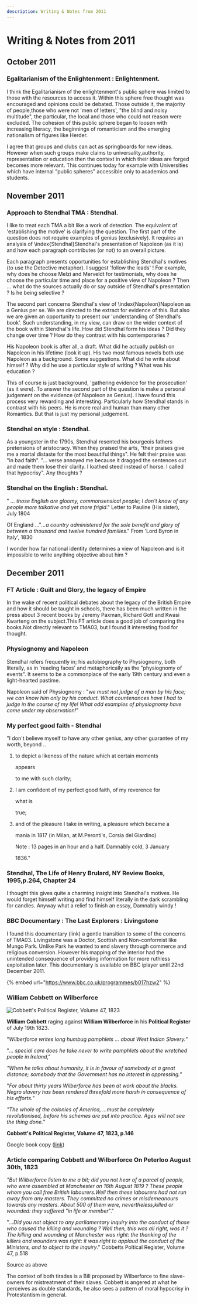 ```yaml
---
description: Writing & Notes from 2011
---
```


# Writing & Notes from 2011

## October 2011

### Egalitarianism of the Enlightenment  : Enlightenment.

I think the Egalitarianism of the enlightenment's public sphere was limited to those with the resources to access it. Within this sphere free thought was encouraged and opinions could be debated. Those outside it, the majority of people,those who were not 'men of letters', "the blind and noisy multitude", the particular, the local and those who could not reason were excluded. The cohesion of this public sphere began to loosen with increasing literacy, the beginnings of romanticism and the emerging nationalism of figures like Herder.

I agree that groups and clubs can act as springboards for new ideas. However when such groups make claims to universality,authority, representation or education then the context in which their ideas are forged becomes more relevant. This continues today for example with Universities which have internal "public spheres" accessible only to academics and students.

## November 2011

### Approach to Stendhal TMA  : Stendhal.

I like to treat each TMA a bit like a work of detection. The equivalent of 'establishing the motive' is clarifying the question. The first part of the question does not require examples of genius \(exclusively\). It requires an analysis of \index{Stendhal}Stendhal's presentation of Napoleon \(as it is\) and how each paragraph contributes \(or not\) to an overall picture.

Each paragraph presents opportunities for establishing Stendhal's motives \(to use the Detective metaphor\). I suggest 'follow the leads' ! For example, why does he choose Melzi and Merveldt for testimonials, why does he choose the particular time and place for a positive view of Napoleon ? Then ... what do the sources actually do or say outside of Stendhal's presentation ? Is he being selective ?

The second part concerns Stendhal's view of \index{Napoleon}Napoleon as a Genius per se. We are directed to the extract for evidence of this. But also we are given an opportunity to present our 'understanding of Stendhal's book'. Such understanding, in my view, can draw on the wider context of the book within Stendhal's life. How did Stendhal form his ideas ? Did they change over time ? How do they contrast with his contemporaries ?

His Napoleon book is after all, a draft. What did he actually publish on Napoleon in his lifetime \(look it up\). His two most famous novels both use Napoleon as a background. Some suggestions. What did he write about himself ? Why did he use a particular style of writing ? What was his education ?

This of course is just background, 'gathering evidence for the prosecution' \(as it were\). To answer the second part of the question is make a personal judgement on the evidence \(of Napoleon as Genius\). I have found this process very rewarding and interesting. Particularly how Stendhal stands in contrast with his peers. He is more real and human than many other Romantics. But that is just my personal judgement.

### Stendhal on style  : Stendhal.

As a youngster in the 1790s, Stendhal resented his bourgeois fathers pretensions of aristocracy. When they praised the arts, "their praises give me a mortal distaste for the most beautiful things". He felt their praise was "in bad faith". "... verse annoyed me because it dragged the sentences out and made them lose their clarity. I loathed steed instead of horse. I called that hypocrisy". Any thoughts ?

### Stendhal on the English  : Stendhal.

" _... those English are gloomy, commonsensical people; I don't know of any people more talkative and yet more frigid_." Letter to Pauline \(His sister\), July 1804

Of England ..."_...a country administered for the sole benefit and glory of between a thousand and twelve hundred families_." From 'Lord Byron in Italy', 1830

I wonder how far national identity determines a view of Napoleon and is it impossible to write anything objective about him ?

## December 2011

### FT Article : Guilt and Glory, the legacy of Empire 

In the wake of recent political debates about the legacy of the British Empire and how it should be taught in schools, there has been much written in the press about 3 recent books by Jeremy Paxman, Richard Gott and Kwasi Kwarteng on the subject.This FT article does a good job of comparing the books.Not directly relevant to TMA03, but I found it interesting food for thought.

### Physiognomy and Napoleon 

Stendhal refers frequently in; his autobiography to Physiognomy, both literally, as in 'reading faces' and metaphorically as the "physiognomy of events". It seems to be a commonplace of the early 19th century and even a light-hearted pastime.

Napoleon said of Physiognomy : "_we must not judge of a man by his face; we can know him only by his conduct. What countenances have I had to judge in the course of my life! What odd examples of physiognomy have come under my observation!_"

### My perfect good faith - Stendhal 

"I don't believe myself to have any other genius, any other guarantee of my worth, beyond ..

1. to depict a likeness of the nature which at certain moments

   appears

   to me with such clarity;

2. I am confident of my perfect good faith, of my reverence for

   what is

   true;

3. and of the pleasure I take in writing, a pleasure which became a

   mania in 1817 \(in Milan, at M.Peronti's, Corsia del Giardino\)

   Note : 13 pages in an hour and a half. Damnably cold, 3 January

   1836."

### Stendhal, The Life of Henry Brulard, NY Review Books, 1995,p.264, Chapter 24

I thought this gives quite a charming insight into Stendhal's motives. He would forget himself writing and find himself literally in the dark scrambling for candles. Anyway what a relief to finish an essay, Damnably windy !

### BBC Documentary : The Last Explorers : Livingstone 

I found this documentary \(link\) a gentle transition to some of the concerns of TMA03. Livingstone was a Doctor, Scottish and Non-conformist like Mungo Park. Unlike Park he wanted to end slavery through commerce and religious conversion. However his mapping of the interior had the unintended consequence of providing information for more ruthless exploitation later. This documentary is available on BBC iplayer until 22nd December 2011.

{% embed url="https://www.bbc.co.uk/programmes/b017hzw2" %}

### William Cobbett on Wilberforce 

![Cobbett&apos;s Political Register, Volume 47, 1823](../.gitbook/assets/2021-07-18.png)

**William Cobbett** raging against **William Wilberforce** in his **Political Register** of July 19th 1823.

"_Wilberforce writes long humbug pamphlets ... about West Indian Slavery._"

"_... special care does he take never to write pamphlets about the wretched people in Ireland_,"

_"When he talks about humanity, it is in favour of somebody at a great distance; somebody that the Government has no interest in oppressing._"

"_For about thirty years Wilberforce has been at work about the blacks. Negro slavery has been rendered threefold more harsh in consequence of his efforts._"

_"The whole of the colonies of America, ...must be completely revolutionised, before his schemes are put into practice. Ages will not see the thing done._"

**Cobbett's Political Register, Volume 47, 1823, p.146**

Google book copy \([link](https://books.google.co.uk/books?id=wpVCAAAAYAAJ&printsec=frontcover#v=onepage&q&f=false)\)

### Article comparing Cobbett and Wilberforce On Peterloo August 30th, 1823

_"But Wilberforce listen to me a bit; did you not hear of a parcel of people, who were assembled at Manchester on 16th August 1819 ? These people whom you call free British labourers.Well then these labourers had not run away from any masters. They committed no crimes or misdemeanours towards any masters. About 500 of them were, nevertheless,killed or wounded: they suffered "in life or member_"."

"_...Did you not object to any parliamentary inquiry into the conduct of those who caused the killing and wounding ? Well then, this was all right, was it ? The killing and wounding at Manchester was right: the thanking of the killers and wounders was right: it was right to applaud the conduct of the Ministers, and to object to the inquiry_." Cobbetts Poltical Register, Volume 47, p.518

Source as above

The context of both tirades is a Bill proposed by Wilberforce to fine slave-owners for mistreatment of their slaves. Cobbett is angered at what he perceives as double standards, he also sees a pattern of moral hypocrisy in Protestantism in general.

